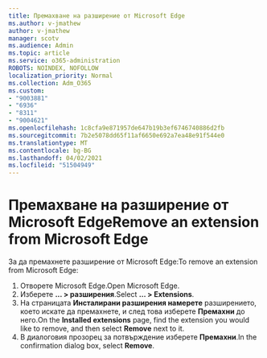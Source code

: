 ```yaml
---
title: Премахване на разширение от Microsoft Edge
ms.author: v-jmathew
author: v-jmathew
manager: scotv
ms.audience: Admin
ms.topic: article
ms.service: o365-administration
ROBOTS: NOINDEX, NOFOLLOW
localization_priority: Normal
ms.collection: Adm_O365
ms.custom:
- "9003881"
- "6936"
- "8311"
- "9004621"
ms.openlocfilehash: 1c8cfa9e871957de647b19b3ef6746740886d2fb
ms.sourcegitcommit: 7b2e5078dd65f11af6650e692a7ea48e91f544e0
ms.translationtype: MT
ms.contentlocale: bg-BG
ms.lasthandoff: 04/02/2021
ms.locfileid: "51504949"
---
```

# <a name="remove-an-extension-from-microsoft-edge"></a><span data-ttu-id="81482-102">Премахване на разширение от Microsoft Edge</span><span class="sxs-lookup"><span data-stu-id="81482-102">Remove an extension from Microsoft Edge</span></span>

<span data-ttu-id="81482-103">За да премахнете разширение от Microsoft Edge:</span><span class="sxs-lookup"><span data-stu-id="81482-103">To remove an extension from Microsoft Edge:</span></span>

1. <span data-ttu-id="81482-104">Отворете Microsoft Edge.</span><span class="sxs-lookup"><span data-stu-id="81482-104">Open Microsoft Edge.</span></span>
2. <span data-ttu-id="81482-105">Изберете **... > разширения**.</span><span class="sxs-lookup"><span data-stu-id="81482-105">Select **... > Extensions**.</span></span>
3. <span data-ttu-id="81482-106">На страницата **Инсталирани разширения намерете** разширението, което искате да премахнете, и след това изберете **Премахни** до него.</span><span class="sxs-lookup"><span data-stu-id="81482-106">On the **Installed extensions** page, find the extension you would like to remove, and then select **Remove** next to it.</span></span>
4. <span data-ttu-id="81482-107">В диалоговия прозорец за потвърждение изберете **Премахни**.</span><span class="sxs-lookup"><span data-stu-id="81482-107">In the confirmation dialog box, select **Remove**.</span></span>
